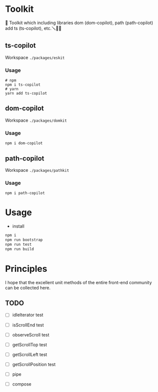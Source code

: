 # Toolkit

🧰 Toolkit which including libraries dom (dom-copilot), path (path-copilot) add ts (ts-copilot), etc.🪛🔧🔨

## ts-copilot

Workspace `./packages/eskit`

### Usage

```shell
# npm
npm i ts-copilot
# yarn
yarn add ts-copilot
```

## dom-copilot

Workspace `./packages/domkit`

### Usage

```shell
npm i dom-copilot
```

## path-copilot

Workspace `./packages/pathkit`

### Usage

```shell
npm i path-copilot
```

# Usage

- install

```bash
npm i
npm run bootstrap
npm run test
npm run build
```

# Principles

I hope that the excellent unit methods of the entire front-end community can be collected here.

## TODO

- [ ] idleIterator test

- [ ] isScrollEnd test

- [ ] observeScroll test

- [ ] getScrollTop test

- [ ] getScrollLeft test

- [ ] getScrollPosition test
- [ ] pipe
- [ ] compose
